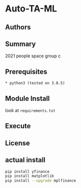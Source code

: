 # Auto-TA-ML
## Authors
## Summary
2021 people space group c
## Prerequisites
    * python3 (tested on 3.8.5)
## Module Install
look at `requirements.txt`
## Execute

## License


## actual install
```sh
pip install yfinance
pip install matplotlib
pip install --upgrade mplfinance
```
